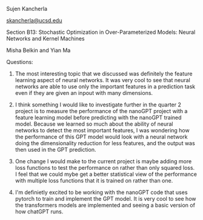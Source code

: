 Sujen Kancherla

skancherla@ucsd.edu


Section B13: Stochastic Optimization in Over-Parameterized Models: Neural Networks and Kernel Machines

Misha Belkin and Yian Ma


Questions:

1) The most interesting topic that we discussed was definitely the feature learning aspect of neural networks. It was very cool to see that neural networks are able to use only the important features in a prediction task even if they are given an inpout with many dimensions.

2) I think something I would like to investigate further in the quarter 2 project is to measure the performance of the nanoGPT project with a feature learning model before predicting with the nanoGPT trained model. Because we learned so much about the ability of neural networks to detect the most important features, I was wondering how the performance of this GPT model would look with a neural network doing the dimensionality reduction for less features, and the output was then used in the GPT prediction.

3) One change I would make to the current project is maybe adding more loss functions to test the performance on rather than only squared loss. I feel that we could mybe get a better statistical view of the performance with multiple loss functions that it is trained on rather than one.

4) I'm definietly excited to be working with the nanoGPT code that uses pytorch to train and implement the GPT model. It is very cool to see how the transformers models are implemented and seeing a basic version of how chatGPT runs.

